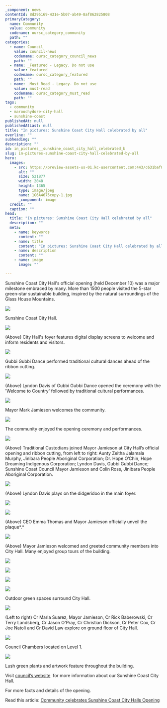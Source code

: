 ```yaml
---
_component: news
contentId: 8d295169-431e-5b07-ab49-8af862825808
primaryCategory:
  name: Community
  value: community
  codename: oursc_category_community
  path: ""
categories:
  - name: Council
    value: council-news
    codename: oursc_category_council_news
    path: ""
  - name: _Featured - Legacy. Do not use
    value: featured
    codename: oursc_category_featured
    path: ""
  - name: _Must Read - Legacy. Do not use
    value: must-read
    codename: oursc_category_must_read
    path: ""
tags:
  - community
  - maroochydore-city-hall
  - sunshine-coast
publishedAt: null
publishedAtLast: null
title: "In pictures: Sunshine Coast City Hall celebrated by all"
overline: ""
subheading: ""
description: ""
id: in_pictures__sunshine_coast_city_hall_celebrated_b
slug: in-pictures-sunshine-coast-city-hall-celebrated-by-all
hero:
  images:
    - src: https://preview-assets-us-01.kc-usercontent.com:443/c631baf8-1b46-001f-580c-d0001b68b4a8/188804ca-4f34-492c-8029-c495968e602b/1G6A4675copy-1.jpg
      alt: ""
      size: 521877
      width: 2048
      height: 1365
      type: image/jpeg
      name: 1G6A4675copy-1.jpg
      _component: image
  credit: ""
  caption: ""
head:
  title: "In pictures: Sunshine Coast City Hall celebrated by all"
  description: ""
  meta:
    - name: keywords
      content: ""
    - name: title
      content: "In pictures: Sunshine Coast City Hall celebrated by all"
    - name: description
      content: ""
    - name: image
      image: ""

---
```

Sunshine Coast City Hall's official opening (held December 10) was a major milestone embraced by many. More than 1500 people visited the 5-star green-star sustainable building, inspired by the natural surroundings of the Glass House Mountains.

![](https://preview-assets-us-01.kc-usercontent.com:443/c631baf8-1b46-001f-580c-d0001b68b4a8/eb73f17c-0c83-47bf-9610-00ccb330566b/Sunshine-Coast-City-Hall-1-1024x768.jpg)

Sunshine Coast City Hall.

![](https://preview-assets-us-01.kc-usercontent.com:443/c631baf8-1b46-001f-580c-d0001b68b4a8/b566e496-efa9-4e1d-9726-7d6d71cc3bc2/KT_04087copy-1024x683.jpg)

(Above) City Hall's foyer features digital display screens to welcome and inform residents and visitors.

![](https://preview-assets-us-01.kc-usercontent.com:443/c631baf8-1b46-001f-580c-d0001b68b4a8/929daadb-6fc1-4402-b450-7b196fdaadb2/KT_03856copy-3-1024x683.jpg)

Gubbi Gubbi Dance performed traditional cultural dances ahead of the ribbon cutting.

![](https://preview-assets-us-01.kc-usercontent.com:443/c631baf8-1b46-001f-580c-d0001b68b4a8/0420a06b-66c4-473c-a10e-107d6b7e2820/3A3A7613copy-3-1024x683.jpg)

(Above) Lyndon Davis of Gubbi Gubbi Dance opened the ceremony with the 'Welcome to Country' followed by traditional cultural performances.

![](https://preview-assets-us-01.kc-usercontent.com:443/c631baf8-1b46-001f-580c-d0001b68b4a8/cfdf2069-ec93-45b8-9202-b45dcc424a92/1G6A4696copy-1-1024x683.jpg)

Mayor Mark Jamieson welcomes the community.

![](https://preview-assets-us-01.kc-usercontent.com:443/c631baf8-1b46-001f-580c-d0001b68b4a8/99582923-faa0-434c-b3da-b83b32cdd856/KT_03636copy-1-1024x683.jpg)

The community enjoyed the opening ceremony and performances.

![](https://preview-assets-us-01.kc-usercontent.com:443/c631baf8-1b46-001f-580c-d0001b68b4a8/5d214833-105f-408d-b20a-6e58357f4c5f/KT_04004copy-1-1024x683.jpg)

(Above) Traditional Custodians joined Mayor Jamieson at City Hall’s official opening and ribbon cutting, from left to right: Aunty Zeitha Jalamala Murphy, Jinibara People Aboriginal Corporation; Dr. Hope O’Chin, Hope Dreaming Indigenous Corporation; Lyndon Davis, Gubbi Gubbi Dance; Sunshine Coast Council Mayor Jamieson and Colin Ross, Jinibara People Aboriginal Corporation.

![](https://preview-assets-us-01.kc-usercontent.com:443/c631baf8-1b46-001f-580c-d0001b68b4a8/f8cb3b5b-19c0-4c44-80b7-9d63bc8b5b3d/KT_02999copy-1-683x1024.jpg)

(Above) Lyndon Davis plays on the didgeridoo in the main foyer.

![](https://preview-assets-us-01.kc-usercontent.com:443/c631baf8-1b46-001f-580c-d0001b68b4a8/b02cb33b-98b0-48e8-8336-9b031a4a0bd4/KT_03215copy-1024x683.jpg)

![](https://preview-assets-us-01.kc-usercontent.com:443/c631baf8-1b46-001f-580c-d0001b68b4a8/ece96454-108a-43da-9a18-02c289ac7339/KT_03230copy-1024x683.jpg)

(Above) CEO Emma Thomas and Mayor Jamieson officially unveil the plaque*.*

![](https://preview-assets-us-01.kc-usercontent.com:443/c631baf8-1b46-001f-580c-d0001b68b4a8/1a2f96c0-b262-45b5-95c1-a38d9f2a0619/KT_04051copy-2-1024x683.jpg)

(Above) Mayor Jamieson welcomed and greeted community members into City Hall. Many enjoyed group tours of the building.

![](https://preview-assets-us-01.kc-usercontent.com:443/c631baf8-1b46-001f-580c-d0001b68b4a8/767ceff8-90a8-4d86-8499-4e92f2243052/KT_04161copy-1024x683.jpg)

![](https://preview-assets-us-01.kc-usercontent.com:443/c631baf8-1b46-001f-580c-d0001b68b4a8/b92fddd0-b742-4200-8495-ca7ee80ced7c/KT_04071copy-1024x683.jpg)

![](https://preview-assets-us-01.kc-usercontent.com:443/c631baf8-1b46-001f-580c-d0001b68b4a8/5cd42fc0-d7a9-49c4-9b09-f266d14d736c/KT_03582copy-1024x683.jpg)

![](https://preview-assets-us-01.kc-usercontent.com:443/c631baf8-1b46-001f-580c-d0001b68b4a8/516ac3a2-a000-4a0f-a8e3-36a501e3ffdf/KT_03578copy-1024x683.jpg)

Outdoor green spaces surround City Hall.

![](https://preview-assets-us-01.kc-usercontent.com:443/c631baf8-1b46-001f-580c-d0001b68b4a8/b99381f6-0a16-4fe8-a7e5-a1997bcede00/3A3A7444copy-1024x658.jpg)

(Left to right) Cr Maria Suarez, Mayor Jamieson, Cr Rick Baberowski, Cr Terry Landsberg, Cr Jason O'Pray, Cr Christian Dickson, Cr Peter Cox, Cr Joe Natoli and Cr David Law explore on ground floor of City Hall.

![](https://preview-assets-us-01.kc-usercontent.com:443/c631baf8-1b46-001f-580c-d0001b68b4a8/85c165e4-d707-4f42-ac6c-dbb71ef0e0e9/KT_03371copy-1024x683.jpg)

Council Chambers located on Level 1.

![](https://preview-assets-us-01.kc-usercontent.com:443/c631baf8-1b46-001f-580c-d0001b68b4a8/e966f99b-69ee-4863-926c-b744c00ee4be/KT_03404copy-1024x683.jpg)

Lush green plants and artwork feature throughout the building.

Visit [council’s website](https://www.sunshinecoast.qld.gov.au/Council/Planning-and-Projects/Major-Regional-Projects/Sunshine-Coast-City-Hall)
 for more information about our Sunshine Coast City Hall.

For more facts and details of the opening.

Read this article: [Community celebrates Sunshine Coast City Halls Opening](https://oursc.com.au/community/community-celebrates-sunshine-coast-city-halls-official-opening)
